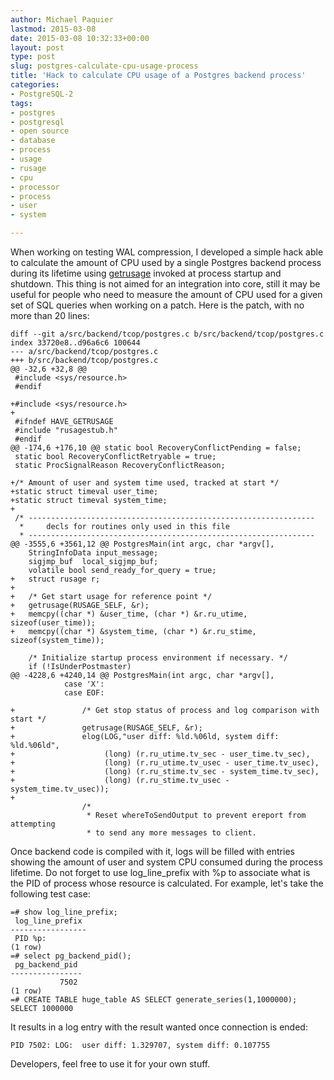 ```yaml
---
author: Michael Paquier
lastmod: 2015-03-08
date: 2015-03-08 10:32:33+00:00
layout: post
type: post
slug: postgres-calculate-cpu-usage-process
title: 'Hack to calculate CPU usage of a Postgres backend process'
categories:
- PostgreSQL-2
tags:
- postgres
- postgresql
- open source
- database
- process
- usage
- rusage
- cpu
- processor
- process
- user
- system

---
```


When working on testing WAL compression, I developed a simple hack able to
calculate the amount of CPU used by a single Postgres backend process during
its lifetime using [getrusage](http://linux.die.net/man/2/getrusage) invoked
at process startup and shutdown. This thing is not aimed for an integration
into core, still it may be useful for people who need to measure the amount
of CPU used for a given set of SQL queries when working on a patch. Here is
the patch, with no more than 20 lines:

    diff --git a/src/backend/tcop/postgres.c b/src/backend/tcop/postgres.c
    index 33720e8..d96a6c6 100644
    --- a/src/backend/tcop/postgres.c
    +++ b/src/backend/tcop/postgres.c
    @@ -32,6 +32,8 @@
     #include <sys/resource.h>
     #endif
     
    +#include <sys/resource.h>
    +
     #ifndef HAVE_GETRUSAGE
     #include "rusagestub.h"
     #endif
    @@ -174,6 +176,10 @@ static bool RecoveryConflictPending = false;
     static bool RecoveryConflictRetryable = true;
     static ProcSignalReason RecoveryConflictReason;
 
    +/* Amount of user and system time used, tracked at start */
    +static struct timeval user_time;
    +static struct timeval system_time;
    +
     /* ----------------------------------------------------------------
      *		decls for routines only used in this file
      * ----------------------------------------------------------------
    @@ -3555,6 +3561,12 @@ PostgresMain(int argc, char *argv[],
     	StringInfoData input_message;
     	sigjmp_buf	local_sigjmp_buf;
     	volatile bool send_ready_for_query = true;
    +	struct rusage r;
    +
    +	/* Get start usage for reference point */
    +	getrusage(RUSAGE_SELF, &r);
    +	memcpy((char *) &user_time, (char *) &r.ru_utime, sizeof(user_time));
    +	memcpy((char *) &system_time, (char *) &r.ru_stime, sizeof(system_time));
 
     	/* Initialize startup process environment if necessary. */
     	if (!IsUnderPostmaster)
    @@ -4228,6 +4240,14 @@ PostgresMain(int argc, char *argv[],
     			case 'X':
     			case EOF:
 
    +				/* Get stop status of process and log comparison with start */
    +				getrusage(RUSAGE_SELF, &r);
    +				elog(LOG,"user diff: %ld.%06ld, system diff: %ld.%06ld",
    +					 (long) (r.ru_utime.tv_sec - user_time.tv_sec),
    +					 (long) (r.ru_utime.tv_usec - user_time.tv_usec),
    +					 (long) (r.ru_stime.tv_sec - system_time.tv_sec),
    +					 (long) (r.ru_stime.tv_usec - system_time.tv_usec));
    +
     				/*
     				 * Reset whereToSendOutput to prevent ereport from attempting
     				 * to send any more messages to client.

Once backend code is compiled with it, logs will be filled with entries
showing the amount of user and system CPU consumed during the process
lifetime. Do not forget to use log\_line\_prefix with %p to associate
what is the PID of process whose resource is calculated. For example,
let's take the following test case:

    =# show log_line_prefix;
     log_line_prefix
    -----------------
     PID %p:
    (1 row)
    =# select pg_backend_pid();
     pg_backend_pid
    ----------------
               7502
    (1 row)
    =# CREATE TABLE huge_table AS SELECT generate_series(1,1000000);
    SELECT 1000000

It results in a log entry with the result wanted once connection is ended:

    PID 7502: LOG:  user diff: 1.329707, system diff: 0.107755

Developers, feel free to use it for your own stuff.
